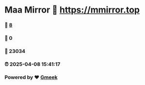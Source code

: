# Maa Mirror :link: https://mmirror.top 
### :page_facing_up: [8](https://mmirror.top/tag.html) 
### :speech_balloon: 0 
### :hibiscus: 23034 
### :alarm_clock: 2025-04-08 15:41:17 
### Powered by :heart: [Gmeek](https://github.com/Meekdai/Gmeek)
